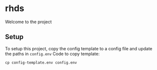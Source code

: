 # rhds

Welcome to the project

## Setup

To setup this project, copy the config template to a config file and update the paths in `config.env`
Code to copy template: 
```
cp config-template.env config.env
```
